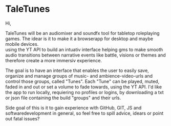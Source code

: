# TaleTunes

Hi,

TaleTunes will be an audiomixer and soundfx tool for tabletop roleplaying games.
The idear is it to make it a browserapp for desktop and maybe mobile devices.  
using the YT API to build an intuativ interface helping gms to make smooth audio transitions 
between narrative events like battle, visions or themes and therefore create a more immersiv experience.  

The goal is to have an interface that enables the user to easily save, 
organize and manage groups of music- and ambience-video-urls and control those groups,
called "Tunes". Each "Tune" can be played, muted, faded in and out or set a volume to fade towards, 
using the YT API. I'd like the app to run locally, requiering no profiles or logins, 
by downloading a txt or json file containing the build "groups" and their urls.

Side goal of this is it to gain experience with GitHub, GIT, JS and softwaredevelopment in general,
so feel free to spill advice, idears or point out fatal issues?  
